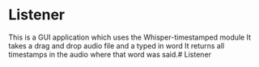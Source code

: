 # Listener
This is a GUI application which uses the Whisper-timestamped module
It takes a drag and drop audio file and a typed in word
It returns all timestamps in the audio where that word was said.# Listener
